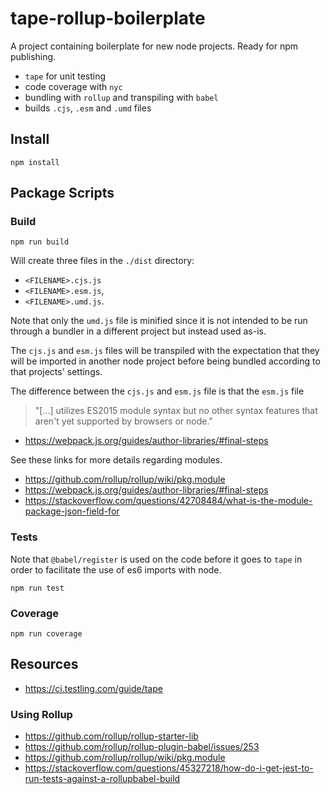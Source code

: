 # tape-rollup-boilerplate 

A project containing boilerplate for new node projects. Ready for npm publishing.
 
* `tape` for unit testing 
* code coverage with `nyc` 
* bundling with `rollup` and transpiling with `babel`
* builds `.cjs`, `.esm` and `.umd` files

## Install

```
npm install
```

## Package Scripts

### Build

```
npm run build
```

Will create three files in the `./dist` directory:

* `<FILENAME>.cjs.js`
* `<FILENAME>.esm.js`, 
* `<FILENAME>.umd.js`. 

Note that only the `umd.js` file is minified since it is not intended to be run through a bundler in a different project but instead used as-is. 

The `cjs.js` and `esm.js` files will be transpiled with the expectation that they will be imported in another node project before being bundled according to that projects' settings.

The difference between the `cjs.js` and `esm.js` file is that the `esm.js` file

> "[...] utilizes ES2015 module syntax but no other syntax features that aren't yet supported by browsers or node."
* https://webpack.js.org/guides/author-libraries/#final-steps

See these links for more details regarding modules.

* <https://github.com/rollup/rollup/wiki/pkg.module>
* <https://webpack.js.org/guides/author-libraries/#final-steps>
* <https://stackoverflow.com/questions/42708484/what-is-the-module-package-json-field-for>

### Tests

Note that `@babel/register` is used on the code before it goes to `tape` in order to facilitate the use of es6 imports with node.

```
npm run test
```

### Coverage

```
npm run coverage
```

## Resources

* <https://ci.testling.com/guide/tape>

### Using Rollup

* <https://github.com/rollup/rollup-starter-lib>
* <https://github.com/rollup/rollup-plugin-babel/issues/253>
* <https://github.com/rollup/rollup/wiki/pkg.module>
* <https://stackoverflow.com/questions/45327218/how-do-i-get-jest-to-run-tests-against-a-rollupbabel-build>
